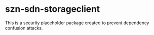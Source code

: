 # szn-sdn-storageclient

This is a security placeholder package created to prevent dependency confusion attacks.